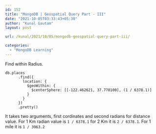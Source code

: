 ```yaml
---
id: 152
title: "MongoDB | Geospatial Query Part - III"
date: "2021-10-05T03:33:43+05:30"
author: "Kunal Gautam"
layout: post

url: /kunal/2021/10/05/mongodb-geospatial-query-part-iii/

categories:
  - "MongoDB Learning"
---
```


Find within Radius.

```
db.places
      .find({
        location: {
          $geoWithin: {
            $centerSphere: [[-122.462621, 37.770100], (1 / 6378.1)]
          }
        }
      })
      .pretty()
```

It takes two arguments, first cordinates and second radians for distance value. For 1 Km radian value is `1 / 6378.1` for 2 Km it is `2 / 6378.1`. For 1 mile it is `1 / 3963.2`
